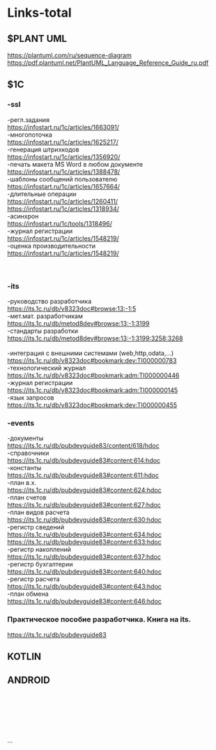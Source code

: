 # Links-total

## $PLANT UML 
https://plantuml.com/ru/sequence-diagram </br>
https://pdf.plantuml.net/PlantUML_Language_Reference_Guide_ru.pdf

## $1С
### -ssl
-регл.задания </br>
https://infostart.ru/1c/articles/1663091/  </br>
-многопоточка </br>
https://infostart.ru/1c/articles/1625217/ </br>
-генерация штрихкодов </br>
https://infostart.ru/1c/articles/1356920/ </br>
-печать макета MS Word в любом документе </br>
https://infostart.ru/1c/articles/1388478/ </br>
-шаблоны сообщений пользователю </br>
https://infostart.ru/1c/articles/1657664/ </br>
-длительные операции </br>
https://infostart.ru/1c/articles/1260411/ </br>
https://infostart.ru/1c/articles/1318934/ </br>
-асинхрон </br>
https://infostart.ru/1c/tools/1318496/ </br>
-журнал регистрации </br>
https://infostart.ru/1c/articles/1548219/ </br>
-оценка производительности </br>
https://infostart.ru/1c/articles/1548219/ </br>
</br>
</br>

### -its
-руководство разработчика  </br>
https://its.1c.ru/db/v8323doc#browse:13:-1:5 </br>
-мет.мат. разработчикам </br>
https://its.1c.ru/db/metod8dev#browse:13:-1:3199 </br>
-стандарты разработки </br>
https://its.1c.ru/db/metod8dev#browse:13:-1:3199:3258:3268 </br>
</br>
-интеграция с внешними системами (web,http,odata,...) </br>
https://its.1c.ru/db/v8323doc#bookmark:dev:TI000000783 </br>
-технологический журнал </br>
https://its.1c.ru/db/v8323doc#bookmark:adm:TI000000446 </br>
-журнал регистрации </br>
https://its.1c.ru/db/v8323doc#bookmark:adm:TI000000145 </br>
-язык запросов </br>
https://its.1c.ru/db/v8323doc#bookmark:dev:TI000000455 </br>

### -events </br>
-документы </br>
https://its.1c.ru/db/pubdevguide83/content/618/hdoc </br>
-справочники </br>
https://its.1c.ru/db/pubdevguide83#content:614:hdoc </br>
-константы </br>
https://its.1c.ru/db/pubdevguide83#content:611:hdoc </br>
-план в.х. </br>
https://its.1c.ru/db/pubdevguide83#content:624:hdoc </br>
-план счетов </br>
https://its.1c.ru/db/pubdevguide83#content:627:hdoc </br>
-план видов расчета </br>
https://its.1c.ru/db/pubdevguide83#content:630:hdoc </br>
-регистр сведений </br>
https://its.1c.ru/db/pubdevguide83#content:634:hdoc </br>
https://its.1c.ru/db/pubdevguide83#content:633:hdoc </br>
-регистр накоплений </br>
https://its.1c.ru/db/pubdevguide83#content:637:hdoc </br>
-регистр бухгалтерии </br>
https://its.1c.ru/db/pubdevguide83#content:640:hdoc </br>
-регистр расчета </br>
https://its.1c.ru/db/pubdevguide83#content:643:hdoc </br>
-план обмена </br>
https://its.1c.ru/db/pubdevguide83#content:646:hdoc </br>

### Практическое пособие разработчика. Книга на its.</br>
https://its.1c.ru/db/pubdevguide83</br>

## KOTLIN

## ANDROID
</br>
</br>
</br>
</br>
</br>
      



















...
